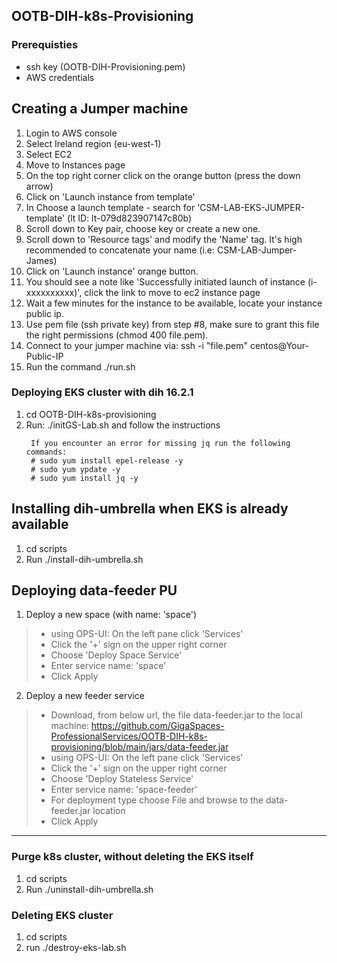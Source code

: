 ## OOTB-DIH-k8s-Provisioning

### Prerequisties
* ssh key (OOTB-DIH-Provisioning.pem)
* AWS credentials

## Creating a Jumper machine

1. Login to AWS console
2. Select Ireland region (eu-west-1)
3. Select EC2 
4. Move to Instances page
5. On the top right corner click on the orange button (press the down arrow)
6. Click on 'Launch instance from template'
7. In Choose a launch template - search for 'CSM-LAB-EKS-JUMPER-template' (lt ID: lt-079d823907147c80b)
8. Scroll down to Key pair, choose key or create a new one.
9. Scroll down to 'Resource tags' and modify the 'Name' tag. It's high recommended to concatenate your name (i.e: CSM-LAB-Jumper-James)
10. Click on 'Launch instance' orange button.
11. You should see a note like 'Successfully initiated launch of instance (i-xxxxxxxxxx)', click the link to move to ec2 instance page
12. Wait a few minutes for the instance to be available, locate your instance public ip.
13. Use pem file (ssh private key) from step #8, make sure to grant this file the right permissions (chmod 400 file.pem).
14. Connect to your jumper machine via: ssh -i "file.pem" centos@Your-Public-IP
15. Run the command ./run.sh

### Deploying EKS cluster with dih 16.2.1

1. cd OOTB-DIH-k8s-provisioning
2. Run: ./initGS-Lab.sh and follow the instructions
   ```
    If you encounter an error for missing jq run the following commands:
    # sudo yum install epel-release -y
    # sudo yum ypdate -y
    # sudo yum install jq -y
   ```



## Installing dih-umbrella when EKS is already available

1. cd scripts
2. Run ./install-dih-umbrella.sh


## Deploying data-feeder PU

1. Deploy a new space (with name: 'space')
> * using OPS-UI: On the left pane click 'Services'
> * Click the '+' sign on the upper right corner
> * Choose 'Deploy Space Service'
> * Enter service name: 'space'
> * Click Apply
2. Deploy a new feeder service
> * Download, from below url, the file data-feeder.jar to the local machine:
    https://github.com/GigaSpaces-ProfessionalServices/OOTB-DIH-k8s-provisioning/blob/main/jars/data-feeder.jar
> * using OPS-UI: On the left pane click 'Services'
> * Click the '+' sign on the upper right corner
> * Choose 'Deploy Stateless Service'
> * Enter service name: 'space-feeder'
> * For deployment type choose File and browse to the data-feeder.jar location 
> * Click Apply

------------------------------------------------------------------

### Purge k8s cluster, without deleting the EKS itself

1. cd scripts
2. Run ./uninstall-dih-umbrella.sh


### Deleting  EKS cluster

1. cd scripts
2. run ./destroy-eks-lab.sh
